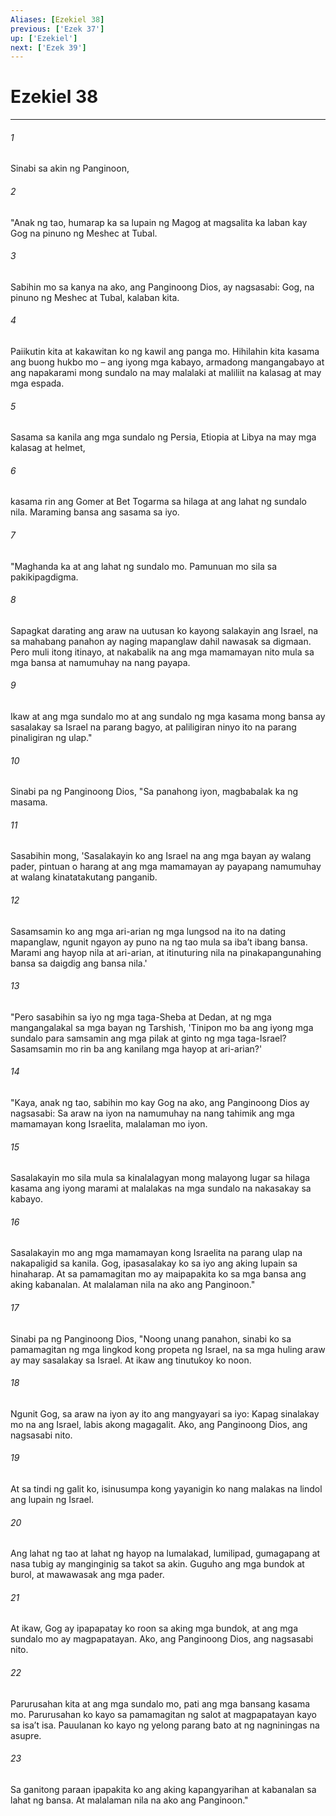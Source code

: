 ```yaml
---
Aliases: [Ezekiel 38]
previous: ['Ezek 37']
up: ['Ezekiel']
next: ['Ezek 39']
---
```

# Ezekiel 38

***


###### 1 


Sinabi sa akin ng Panginoon, 


###### 2 


"Anak ng tao, humarap ka sa lupain ng Magog at magsalita ka laban kay Gog na pinuno ng Meshec at Tubal. 


###### 3 


Sabihin mo sa kanya na ako, ang Panginoong Dios, ay nagsasabi: Gog, na pinuno ng Meshec at Tubal, kalaban kita. 


###### 4 


Paiikutin kita at kakawitan ko ng kawil ang panga mo. Hihilahin kita kasama ang buong hukbo mo – ang iyong mga kabayo, armadong mangangabayo at ang napakarami mong sundalo na may malalaki at maliliit na kalasag at may mga espada. 


###### 5 


Sasama sa kanila ang mga sundalo ng Persia, Etiopia at Libya na may mga kalasag at helmet, 


###### 6 


kasama rin ang Gomer at Bet Togarma sa hilaga at ang lahat ng sundalo nila. Maraming bansa ang sasama sa iyo. 


###### 7 


"Maghanda ka at ang lahat ng sundalo mo. Pamunuan mo sila sa pakikipagdigma. 


###### 8 


Sapagkat darating ang araw na uutusan ko kayong salakayin ang Israel, na sa mahabang panahon ay naging mapanglaw dahil nawasak sa digmaan. Pero muli itong itinayo, at nakabalik na ang mga mamamayan nito mula sa mga bansa at namumuhay na nang payapa. 


###### 9 


Ikaw at ang mga sundalo mo at ang sundalo ng mga kasama mong bansa ay sasalakay sa Israel na parang bagyo, at paliligiran ninyo ito na parang pinaligiran ng ulap." 


###### 10 


Sinabi pa ng Panginoong Dios, "Sa panahong iyon, magbabalak ka ng masama. 


###### 11 


Sasabihin mong, 'Sasalakayin ko ang Israel na ang mga bayan ay walang pader, pintuan o harang at ang mga mamamayan ay payapang namumuhay at walang kinatatakutang panganib. 


###### 12 


Sasamsamin ko ang mga ari-arian ng mga lungsod na ito na dating mapanglaw, ngunit ngayon ay puno na ng tao mula sa ibaʼt ibang bansa. Marami ang hayop nila at ari-arian, at itinuturing nila na pinakapangunahing bansa sa daigdig ang bansa nila.' 


###### 13 


"Pero sasabihin sa iyo ng mga taga-Sheba at Dedan, at ng mga mangangalakal sa mga bayan ng Tarshish, 'Tinipon mo ba ang iyong mga sundalo para samsamin ang mga pilak at ginto ng mga taga-Israel? Sasamsamin mo rin ba ang kanilang mga hayop at ari-arian?' 


###### 14 


"Kaya, anak ng tao, sabihin mo kay Gog na ako, ang Panginoong Dios ay nagsasabi: Sa araw na iyon na namumuhay na nang tahimik ang mga mamamayan kong Israelita, malalaman mo iyon. 


###### 15 


Sasalakayin mo sila mula sa kinalalagyan mong malayong lugar sa hilaga kasama ang iyong marami at malalakas na mga sundalo na nakasakay sa kabayo. 


###### 16 


Sasalakayin mo ang mga mamamayan kong Israelita na parang ulap na nakapaligid sa kanila. Gog, ipasasalakay ko sa iyo ang aking lupain sa hinaharap. At sa pamamagitan mo ay maipapakita ko sa mga bansa ang aking kabanalan. At malalaman nila na ako ang Panginoon." 


###### 17 


Sinabi pa ng Panginoong Dios, "Noong unang panahon, sinabi ko sa pamamagitan ng mga lingkod kong propeta ng Israel, na sa mga huling araw ay may sasalakay sa Israel. At ikaw ang tinutukoy ko noon. 


###### 18 


Ngunit Gog, sa araw na iyon ay ito ang mangyayari sa iyo: Kapag sinalakay mo na ang Israel, labis akong magagalit. Ako, ang Panginoong Dios, ang nagsasabi nito. 


###### 19 


At sa tindi ng galit ko, isinusumpa kong yayanigin ko nang malakas na lindol ang lupain ng Israel. 


###### 20 


Ang lahat ng tao at lahat ng hayop na lumalakad, lumilipad, gumagapang at nasa tubig ay manginginig sa takot sa akin. Guguho ang mga bundok at burol, at mawawasak ang mga pader. 


###### 21 


At ikaw, Gog ay ipapapatay ko roon sa aking mga bundok, at ang mga sundalo mo ay magpapatayan. Ako, ang Panginoong Dios, ang nagsasabi nito. 


###### 22 


Parurusahan kita at ang mga sundalo mo, pati ang mga bansang kasama mo. Parurusahan ko kayo sa pamamagitan ng salot at magpapatayan kayo sa isaʼt isa. Pauulanan ko kayo ng yelong parang bato at ng nagniningas na asupre. 


###### 23 


Sa ganitong paraan ipapakita ko ang aking kapangyarihan at kabanalan sa lahat ng bansa. At malalaman nila na ako ang Panginoon."
